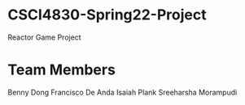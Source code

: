 # CSCI4830-Spring22-Project
Reactor Game Project
# Team Members
Benny Dong
Francisco De Anda
Isaiah Plank
Sreeharsha Morampudi
